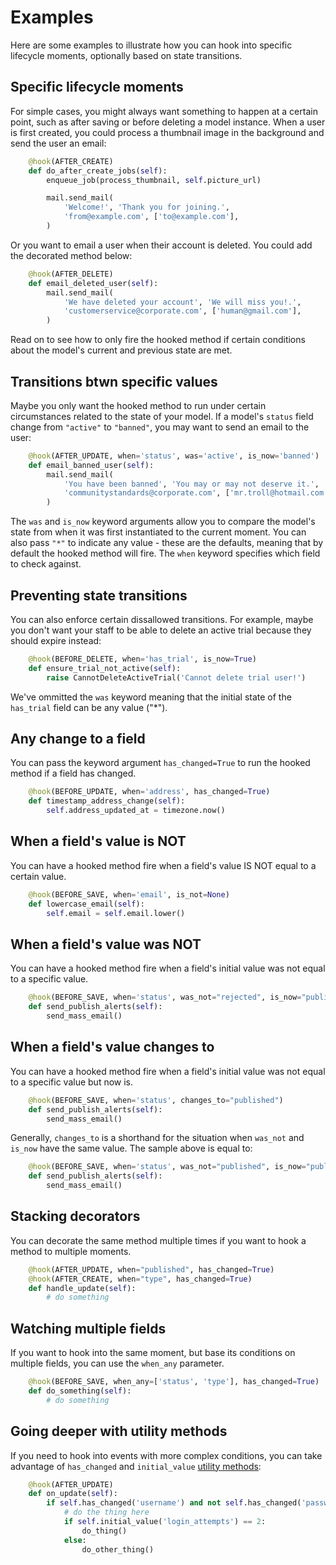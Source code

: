 # Examples
Here are some examples to illustrate how you can hook into specific lifecycle moments, optionally based on state transitions.

## Specific lifecycle moments

For simple cases, you might always want something to happen at a certain point, such as after saving or before deleting a model instance.
When a user is first created, you could process a thumbnail image in the background and send the user an email:

```python
    @hook(AFTER_CREATE)
    def do_after_create_jobs(self):
        enqueue_job(process_thumbnail, self.picture_url)

        mail.send_mail(
            'Welcome!', 'Thank you for joining.',
            'from@example.com', ['to@example.com'],
        )
```

Or you want to email a user when their account is deleted. You could add the decorated method below:

```python
    @hook(AFTER_DELETE)
    def email_deleted_user(self):
        mail.send_mail(
            'We have deleted your account', 'We will miss you!.',
            'customerservice@corporate.com', ['human@gmail.com'],
        )
```

Read on to see how to only fire the hooked method if certain conditions about the model's current and previous state are met.

## Transitions btwn specific values

Maybe you only want the hooked method to run under certain circumstances related to the state of your model. If a model's `status` field change from `"active"` to `"banned"`, you may want to send an email to the user:

```python
    @hook(AFTER_UPDATE, when='status', was='active', is_now='banned')
    def email_banned_user(self):
        mail.send_mail(
            'You have been banned', 'You may or may not deserve it.',
            'communitystandards@corporate.com', ['mr.troll@hotmail.com'],
        )
``` 

The `was` and `is_now` keyword arguments allow you to compare the model's state from when it was first instantiated to the current moment. You can also pass `"*"` to indicate any value - these are the defaults, meaning that by default the hooked method will fire. The `when` keyword specifies which field to check against. 

## Preventing state transitions

You can also enforce certain dissallowed transitions. For example, maybe you don't want your staff to be able to delete an active trial because they should expire instead:

```python
    @hook(BEFORE_DELETE, when='has_trial', is_now=True)
    def ensure_trial_not_active(self):
        raise CannotDeleteActiveTrial('Cannot delete trial user!')
```

We've ommitted the `was` keyword meaning that the initial state of the `has_trial` field can be any value ("*").

## Any change to a field

You can pass the keyword argument `has_changed=True` to run the hooked method if a field has changed.

```python
    @hook(BEFORE_UPDATE, when='address', has_changed=True)
    def timestamp_address_change(self):
        self.address_updated_at = timezone.now()
```

## When a field's value is NOT

You can have a hooked method fire when a field's value IS NOT equal to a certain value.

```python
    @hook(BEFORE_SAVE, when='email', is_not=None)
    def lowercase_email(self):
        self.email = self.email.lower()
```

## When a field's value was NOT

You can have a hooked method fire when a field's initial value was not equal to a specific value.

```python
    @hook(BEFORE_SAVE, when='status', was_not="rejected", is_now="published")
    def send_publish_alerts(self):
        send_mass_email()
```

## When a field's value changes to

You can have a hooked method fire when a field's initial value was not equal to a specific value
but now is.

```python
    @hook(BEFORE_SAVE, when='status', changes_to="published")
    def send_publish_alerts(self):
        send_mass_email()
```

Generally, `changes_to` is a shorthand for the situation when `was_not` and `is_now` have the
same value. The sample above is equal to:

```python
    @hook(BEFORE_SAVE, when='status', was_not="published", is_now="published")
    def send_publish_alerts(self):
        send_mass_email()
```

## Stacking decorators

You can decorate the same method multiple times if you want to hook a method to multiple moments.

```python
    @hook(AFTER_UPDATE, when="published", has_changed=True)
    @hook(AFTER_CREATE, when="type", has_changed=True)
    def handle_update(self):
        # do something
```

## Watching multiple fields

If you want to hook into the same moment, but base its conditions on multiple fields, you can use the `when_any` parameter.

```python
    @hook(BEFORE_SAVE, when_any=['status', 'type'], has_changed=True)
    def do_something(self):
        # do something
```

## Going deeper with utility methods

If you need to hook into events with more complex conditions, you can take advantage of `has_changed` and `initial_value` [utility methods](advanced.md):

```python
    @hook(AFTER_UPDATE)
    def on_update(self):
        if self.has_changed('username') and not self.has_changed('password'):
            # do the thing here
            if self.initial_value('login_attempts') == 2:
                do_thing()
            else:
                do_other_thing()
```

